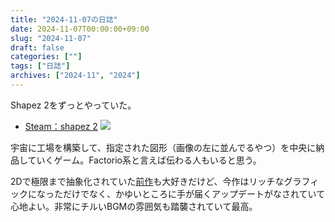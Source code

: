 ```yaml
---
title: "2024-11-07の日誌"
date: 2024-11-07T00:00:00+09:00
slug: "2024-11-07"
draft: false
categories: [""]
tags: ["日誌"]
archives: ["2024-11", "2024"]
---
```

Shapez 2をずっとやっていた。

- [Steam：shapez 2](https://store.steampowered.com/app/2162800/shapez%5F2/)
![](https://r2.sizu.me/users/7432/post-images/ztdb9ztcma1s3ukoct0a.webp)

宇宙に工場を構築して、指定された図形（画像の左に並んでるやつ）を中央に納品していくゲーム。Factorio系と言えば伝わる人もいると思う。

2Dで極限まで抽象化されていた[前作](https://store.steampowered.com/app/1318690/shapez/)も大好きだけど、今作はリッチなグラフィックになっただけでなく、かゆいところに手が届くアップデートがなされていて心地よい。非常にチルいBGMの雰囲気も踏襲されていて最高。

